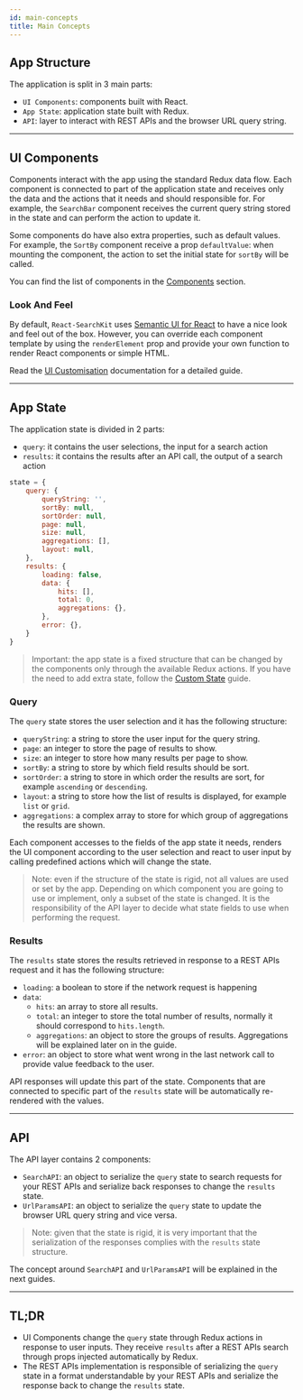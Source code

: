 ```yaml
---
id: main-concepts
title: Main Concepts
---
```


## App Structure

The application is split in 3 main parts:

* `UI Components`: components built with React.
* `App State`: application state built with Redux.
* `API`: layer to interact with REST APIs and the browser URL query string.

---

## UI Components

Components interact with the app using the standard Redux data flow. Each component is connected to part of the application state and receives only the data and the actions that it needs and should responsible for.
For example, the `SearchBar` component receives the current query string stored in the state and can perform the action to update it.

Some components do have also extra properties, such as default values. For example, the `SortBy` component receive a prop `defaultValue`: when mounting the component, the action to set the initial state for `sortBy` will be called.

You can find the list of components in the [Components](components/react_searck_kit.md) section.

### Look And Feel

By default, `React-SearchKit` uses [Semantic UI for React](https://react.semantic-ui.com/) to have a nice look and feel out of the box. However, you can override each component template by using the `renderElement` prop and provide your own function to render React components or simple HTML.

Read the [UI Customisation](ui_customisation.md) documentation for a detailed guide.

---

## App State

The application state is divided in 2 parts:

* `query`: it contains the user selections, the input for a search action
* `results`: it contains the results after an API call, the output of a search action

```js
state = {
    query: {
        queryString: '',
        sortBy: null,
        sortOrder: null,
        page: null,
        size: null,
        aggregations: [],
        layout: null,
    },
    results: {
        loading: false,
        data: {
            hits: [],
            total: 0,
            aggregations: {},
        },
        error: {},
    }
}
```

> Important: the app state is a fixed structure that can be changed by the components only through the available Redux actions. If you have the need to add extra state, follow the [Custom State](custom_state.md) guide.

### Query

The `query` state stores the user selection and it has the following structure:

* `queryString`: a string to store the user input for the query string.
* `page`: an integer to store the page of results to show.
* `size`: an integer to store how many results per page to show.
* `sortBy`: a string to store by which field results should be sort.
* `sortOrder`: a string to store in which order the results are sort, for example `ascending` or `descending`.
* `layout`: a string to store how the list of results is displayed, for example `list` or `grid`.
* `aggregations`: a complex array to store for which group of aggregations the results are shown.

Each component accesses to the fields of the app state it needs, renders the UI component according to the user selection and react to user input by calling predefined actions which will change the state.

> Note: even if the structure of the state is rigid, not all values are used or set by the app. Depending on which component you are going to use or implement, only a subset of the state is changed. It is the responsibility of the API layer to decide what state fields to use when performing the request.

### Results

The `results` state stores the results retrieved in response to a REST APIs request and it has the following structure:

* `loading`: a boolean to store if the network request is happening
* `data`:
    * `hits`: an array to store all results.
    * `total`: an integer to store the total number of results, normally it should correspond to `hits.length`.
    * `aggregations`: an object to store the groups of results. Aggregations will be explained later on in the guide.
* `error`: an object to store what went wrong in the last network call to provide value feedback to the user.

API responses will update this part of the state. Components that are connected to specific part of the `results` state will be automatically re-rendered with the values.

---

## API

The API layer contains 2 components:

* `SearchAPI`: an object to serialize the `query` state to search requests for your REST APIs and serialize back responses to change the `results` state.
* `UrlParamsAPI`: an object to serialize the `query` state to update the browser URL query string and vice versa.

> Note: given that the state is rigid, it is very important that the serialization of the responses complies with the `results` state structure.

The concept around `SearchAPI` and `UrlParamsAPI` will be explained in the next guides.

---

## TL;DR

* UI Components change the `query` state through Redux actions in response to user inputs. They receive `results` after a REST APIs search through props injected automatically by Redux.
* The REST APIs implementation is responsible of serializing the `query` state in a format understandable by your REST APIs and serialize the response back to change the `results` state.
